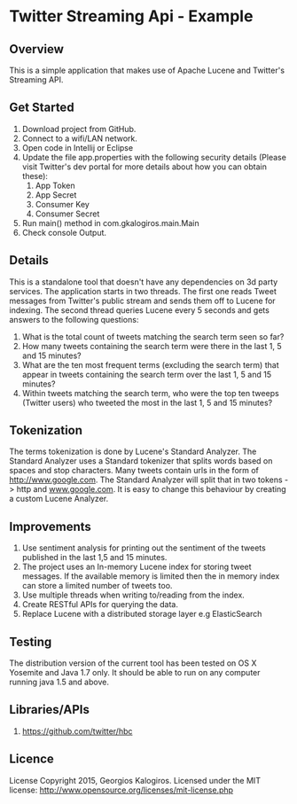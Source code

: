 # Twitter Streaming Api - Example

## Overview
This is a simple application that makes use of Apache Lucene and Twitter's Streaming API.

## Get Started

1. Download project from GitHub.
2. Connect to a wifi/LAN network.
3. Open code in Intellij or Eclipse
4. Update the file app.properties with the following security details (Please visit Twitter's dev portal for more details about how you can obtain these):
   1. App Token
   2. App Secret
   3. Consumer Key
   4. Consumer Secret	 
5. Run main() method in com.gkalogiros.main.Main
6. Check console Output.

## Details
This is a standalone tool that doesn't have any dependencies on 3d party services. The application starts in two threads. The first one reads Tweet messages from Twitter's public stream and sends them off to Lucene for indexing. The second thread queries Lucene every 5 seconds and gets answers to the following questions:

1. What is the total count of tweets matching the search term seen so far?
2. How many tweets containing the search term were there in the last 1, 5 and 15 minutes?
3. What are the ten most frequent terms (excluding the search term) that appear in tweets containing the
search term over the last 1, 5 and 15 minutes?
4. Within tweets matching the search term, who were the top ten tweeps (Twitter users) who tweeted the most in the last 1, 5 and 15 minutes?

## Tokenization
The terms tokenization is done by Lucene's Standard Analyzer. The Standard Analyzer uses a Standard tokenizer that splits words based on spaces and stop characters. Many tweets contain urls in the form of http://www.google.com. The Standard Analyzer will split that in two tokens -> http and www.google.com. It is easy to change this behaviour by creating a custom Lucene Analyzer.


## Improvements
1. Use sentiment analysis for printing out the sentiment of the tweets published in the last 1,5 and 15 minutes.
2. The project uses an In-memory Lucene index for storing tweet messages. If the available memory is limited then the in memory index can store a limited number of tweets too.
3. Use multiple threads when writing to/reading from the index.
4. Create RESTful APIs for querying the data.
5. Replace Lucene with a distributed storage layer e.g ElasticSearch

## Testing
The distribution version of the current tool has been tested on OS X Yosemite and Java 1.7 only. It should be able to run on any computer running java 1.5 and above.


## Libraries/APIs
1. <https://github.com/twitter/hbc>


## Licence
License Copyright 2015, Georgios Kalogiros. Licensed under the MIT license: <http://www.opensource.org/licenses/mit-license.php>







